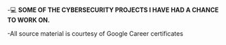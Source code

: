 -💻 **SOME OF THE CYBERSECURITY PROJECTS I HAVE HAD A CHANCE TO WORK ON.**

-All source material is courtesy of Google Career certificates

